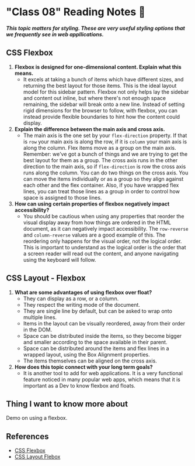 # "Class 08" Reading Notes 📖

***This topic matters for styling. These are very useful styling options that we frequently see in web appllications.***

## CSS Flexbox

1. **Flexbox is designed for one-dimensional content. Explain what this means.**
   - It excels at taking a bunch of items which have different
   sizes, and returning the best layout for those items.
This is the ideal layout model for this sidebar pattern. Flexbox not only helps lay the sidebar and content out inline, but where there's not enough space remaining, the sidebar will break onto a new line. Instead of setting rigid dimensions for the browser to follow, with flexbox, you can instead provide flexible boundaries to hint how the content could display.
2. **Explain the difference between the main axis and cross axis.**
   - The main axis is the one set by your `flex-direction` property. If that is `row` your main axis is along the row, if it is `column` your main axis is along the column.
   Flex items move as a group on the main axis. Remember: we've got a bunch of things and we are trying to get the best layout for them as a group.
The cross axis runs in the other direction to the main axis, so if `flex-direction` is row the cross axis runs along the column. You can do two things on the cross axis. You can move the items individually or as a group so they align against each other and the flex container. Also, if you have wrapped flex lines, you can treat those lines as a group in order to control how space is assigned to those lines.
3. **How can using certain properties of flexbox negatively impact accessibility?**
   - You should be cautious when using any properties that reorder the visual display away from how things are ordered in the HTML document, as it can negatively impact accessibility. The `row-reverse` and `column-reverse` values are a good example of this. The reordering only happens for the visual order, not the logical order. This is important to understand as the logical order is the order that a screen reader will read out the content, and anyone navigating using the keyboard will follow.

## CSS Layout - Flexbox

1. **What are some advantages of using flexbox over float?**
   - They can display as a row, or a column.
   - They respect the writing mode of the document.
   - They are single line by default, but can be asked to wrap onto multiple lines.
   - Items in the layout can be visually reordered, away from their order in the DOM.
   - Space can be distributed inside the items, so they become bigger and smaller according to the space available in their parent.
   - Space can be distributed around the items and flex lines in a wrapped layout, using the Box Alignment properties.
   - The items themselves can be aligned on the cross axis.
2. **How does this topic connect with your long term goals?**
   - It is another tool to add for web applications. It is a very functional feature noticed in many popular web apps, which means that it is important as a Dev to know flexbox and floats.

## Thing I want to know more about

Demo on using a flexbox.

## References

- [CSS Flexbox](https://web.dev/learn/css/flexbox/)
- [CSS Layout Flebox](https://developer.mozilla.org/en-US/docs/Learn/CSS/CSS_layout/Flexbox)
